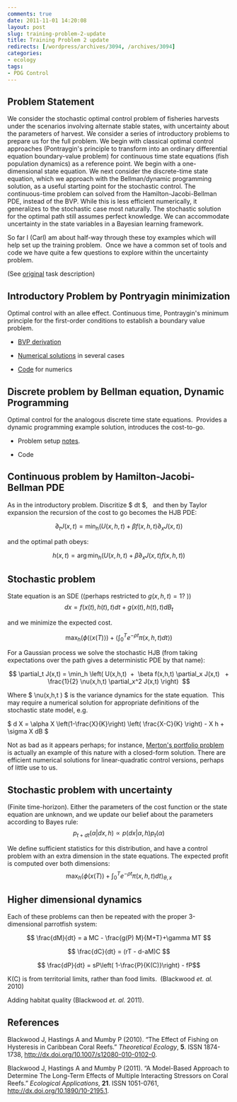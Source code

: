 ```yaml
---
comments: true
date: 2011-11-01 14:20:08
layout: post
slug: training-problem-2-update
title: Training Problem 2 update
redirects: [/wordpress/archives/3094, /archives/3094]
categories:
- ecology
tags:
- PDG Control
---
```


## Problem Statement


We consider the stochastic optimal control problem of fisheries harvests under the scenarios involving alternate stable states, with uncertainty about the parameters of harvest. We consider a series of introductory problems to prepare us for the full problem. We begin with classical optimal control approaches (Pontraygin's principle to transform into an ordinary differential equation boundary-value problem) for continuous time state equations (fish population dynamics) as a reference point. We begin with a one-dimensional state equation. We next consider the discrete-time state equation, which we approach with the Bellman/dynamic programming solution, as a useful starting point for the stochastic control. The continuous-time problem can solved from the Hamilton-Jacobi-Bellman PDE, instead of the BVP. While this is less efficient numerically, it generalizes to the stochastic case most naturally. The stochastic solution for the optimal path still assumes perfect knowledge. We can accommodate uncertainty in the state variables in a Bayesian learning framework.

So far I (Carl) am about half-way through these toy examples which will help set up the training problem.  Once we have a common set of tools and code we have quite a few questions to explore within the uncertainty problem.

(See [original](http://www.carlboettiger.info/archives/2655) task description)


## Introductory Problem by Pontryagin minimization


Optimal control with an allee effect. Continuous time, Pontraygin's minimum principle for the first-order conditions to establish a boundary value problem.



	
  * [BVP derivation](http://www.carlboettiger.info/archives/3001)

	
  * [Numerical solutions](http://www.carlboettiger.info/archives/3049) in several cases

	
  * [Code](https://github.com/cboettig/pdg_control/) for numerics




## Discrete problem by Bellman equation, Dynamic Programming


Optimal control for the analogous discrete time state equations.  Provides a dynamic programming example solution, introduces the cost-to-go.



	
  * Problem setup [notes](http://www.carlboettiger.info/archives/3076).

	
  * Code




## Continuous problem by Hamilton-Jacobi-Bellman PDE


As in the introductory problem. Discritize $ dt $,   and then by Taylor expansion the recursion of the cost to go becomes the HJB PDE:

$$ \partial_t J(x,t) = \min_h \left( U(x,h,t)  +  \beta f(x,h,t) \partial_x J(x,t)   \right) $$

and the optimal path obeys:

$$ h(x,t) = \arg \min_h \left( U(x,h,t) + \beta \partial_x J(x,t) f(x,h, t) \right) $$


## Stochastic problem


State equation is an SDE ((perhaps restricted to $g(x,h,t) = 1$? ))
$$ dx =f(x(t), h(t), t)dt + g(x(t), h(t), t) dB_t $$

and we minimize the expected cost.

$$ \max_h \left( \phi( \langle x(T) \rangle ) + \left \langle \int_0^T e^{-\rho t} \pi(x,h,t) dt \right \rangle \right)$$

For a Gaussian process we solve the stochastic HJB (from taking expectations over the path gives a deterministic PDE by that name):

$$ \partial_t J(x,t) = \min_h \left( U(x,h,t)  +  \beta f(x,h,t) \partial_x J(x,t)   + \frac{1}{2} \nu(x,h,t) \partial_x^2 J(x,t) \right)  $$

Where $ \nu(x,h,t ) $ is the variance dynamics for the state equation.  This may require a numerical solution for appropriate definitions of the stochastic state model, e.g.

$ d X = \alpha X \left(1-\frac{X}{K}\right) \left( \frac{X-C}{K} \right) - X h + \sigma X dB $

Not as bad as it appears perhaps; for instance, [Merton's portfolio problem](http://en.wikipedia.org/wiki/Merton%27s_portfolio_problem) is actually an example of this nature with a closed-form solution. There are efficient numerical solutions for linear-quadratic control versions, perhaps of little use to us.



## Stochastic problem with uncertainty


(Finite time-horizon). Either the parameters of the cost function or the state equation are unknown, and we update our belief about the parameters according to Bayes rule:
$$p_{t+dt} (\alpha | dx, h) \propto p(dx | \alpha, h) p_t(\alpha) $$

We define sufficient statistics for this distribution, and have a control problem with an extra dimension in the state equations. The expected profit is computed over both dimensions:
$$ \max_h \left \langle \phi( x(T) ) + \int_0^T e^{-\rho t} \pi(x,h,t) dt \right \rangle_{\theta, x} $$


## Higher dimensional dynamics


Each of these problems can then be repeated with the proper 3-dimensional parrotfish system:

$$ \frac{dM}{dt} = a MC - \frac{g(P) M}{M+T}+\gamma MT $$

$$ \frac{dC}{dt} = (rT - d-aM)C $$

$$ \frac{dP}{dt} = sP\left( 1-\frac{P}{K(C)}\right) - fP$$

K(C) is from territorial limits, rather than food limits.  (Blackwood _et. al._ 2010)

Adding habitat quality (Blackwood _et. al._ 2011).
## References

<p>Blackwood J, Hastings A and Mumby P (2010).
&ldquo;The Effect of Fishing on Hysteresis in Caribbean Coral Reefs.&rdquo;
<EM>Theoretical Ecology</EM>, <B>5</B>.
ISSN 1874-1738, <a href="http://dx.doi.org/10.1007/s12080-010-0102-0">http://dx.doi.org/10.1007/s12080-010-0102-0</a>.
<p>Blackwood J, Hastings A and Mumby P (2011).
&ldquo;A Model-Based Approach to Determine The Long-Term Effects of Multiple Interacting Stressors on Coral Reefs.&rdquo;
<EM>Ecological Applications</EM>, <B>21</B>.
ISSN 1051-0761, <a href="http://dx.doi.org/10.1890/10-2195.1">http://dx.doi.org/10.1890/10-2195.1</a>.

